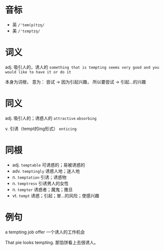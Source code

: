 # 音标

- 英 `/'tem(p)tɪŋ/`
- 美 `/'tɛmptɪŋ/`

# 词义

adj. 吸引人的，诱人的
`something that is tempting seems very good and you would like to have it or do it`



本身为词根， 意为： 尝试 → 因为引起兴趣， 所以要尝试 → 引起…的兴趣

# 同义

adj. 吸引人的；诱惑人的
`attractive` `absorbing`

v. 引诱（tempt的ing形式）
`enticing`

# 同根

- adj. `temptable` 可诱惑的；易被诱惑的
- adv. `temptingly` 诱惑人地；迷人地
- n. `temptation` 引诱；诱惑物
- n. `temptress` 引诱男人的女性
- n. `tempter` 诱惑者；魔鬼；撒旦
- vt. `tempt` 诱惑；引起；冒…的风险；使感兴趣

# 例句

a tempting job offer
一个诱人的工作机会

That pie looks tempting.
那馅饼看上去很诱人。


